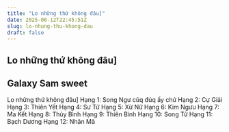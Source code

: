 ```yaml
---
title: "Lo những thứ không đâu]"
date: 2025-06-12T22:45:51Z
slug: lo-nhung-thu-khong-dau
draft: false
---
```


## Lo những thứ không đâu]

## Galaxy Sam sweet

Lo những thứ không đâu] 
Hạng 1: Song Ngư cũq đúq ấy chứ 
Hạng 2: Cự Giải 
Hạng 3: Thiên Yết 
Hạng 4: Sư Tử 
Hạng 5: Xử Nữ 
Hạng 6: Kim Ngưu 
Hạng 7: Ma Kết 
Hạng 8: Thủy Bình 
Hạng 9: Thiên Bình 
Hạng 10: Song Tử 
Hạng 11: Bạch Dương 
Hạng 12: Nhân Mã